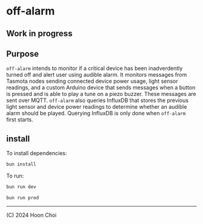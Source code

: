 # off-alarm

## Work in progress

## Purpose

`off-alarm` intends to monitor if a critical device has been inadverdently turned off and alert user using audible alarm. It monitors messages from Tasmota nodes sending connected device power usage, light sensor readings, and a custom Arduino device that sends messages when a button is pressed and is able to play a tune on a piezo buzzer. These messages are sent over MQTT. `off-alarm` also queries InfluxDB that stores the previous light sensor and device power readings to determine whether an audible alarm should be played. Querying InfluxDB is only done when `off-alarm` first starts.

## install

To install dependencies:

```bash
bun install
```

To run:

```bash
bun run dev
```

```bash
bun run prod
```

---

(C) 2024 Hoon Choi
